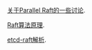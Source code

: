 
[关于Parallel Raft的一些讨论](https://www.zhihu.com/question/278984902).

[Raft算法原理](https://www.codedump.info/post/20180921-raft/).
 
[etcd-raft解析](https://www.codedump.info/post/20180922-etcd-raft/).
